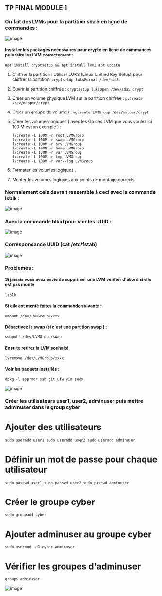 ## TP FINAL MODULE 1

### On fait des LVMs pour la partition sda 5 en ligne de commandes :

![image](https://github.com/user-attachments/assets/ffdb10c4-fb66-4fdb-8596-9254b447062a)


#### Installer les packages nécessaires pour crypté en ligne de commandes puis faire les LVM correctement :

`apt install cryptsetup && apt install lvm2
apt update`

1. Chiffrer la partition :
   Utiliser LUKS (Linux Unified Key Setup) pour chiffrer la partition. 
   `cryptsetup luksFormat /dev/sda5`

2. Ouvrir la partition chiffrée :
   `cryptsetup luksOpen /dev/sda5 crypt`

3. Créer un volume physique LVM sur la partition chiffrée :
   `pvcreate /dev/mapper/crypt`

4. Créer un groupe de volumes :
   `vgcreate LVMGroup /dev/mapper/crypt`

5. Créer les volumes logiques ( avec les Go des LVM que vous voulez ici 100 M est un exemple ) :
   ```
   lvcreate -L 100M -n root LVMGroup
   lvcreate -L 100M -n swap LVMGroup
   lvcreate -L 100M -n srv LVMGroup
   lvcreate -L 100M -n home LVMGroup
   lvcreate -L 100M -n var LVMGroup
   lvcreate -L 100M -n tmp LVMGroup
   lvcreate -L 100M -n var--log LVMGroup
   ```

7. Formater les volumes logiques .

8. Monter les volumes logiques aux points de montage corrects.

### Normalement cela devrait ressemble à ceci avec la commande lsblk :

 ![image](https://github.com/user-attachments/assets/d586204c-56d3-40e2-af0b-b9098903bf25)

### Avec la commande blkid pour voir les UUID :

![image](https://github.com/user-attachments/assets/60aa0cf4-f282-47fe-b7cc-af83e2b45244)

### Correspondance UUID (cat /etc/fstab)

![image](https://github.com/user-attachments/assets/46de52e1-c30b-425b-b523-0e90b1159592)


### Problèmes :

#### Si jamais vous avez envie de supprimer une LVM vérifier d'abord si elle est pas monté

`lsblk`

#### Si elle est monté faites la commande suivante :

`umount /dev/LVMGroup/xxxx`

#### Désactivez le swap (si c'est une partition swap )  :

`swapoff /dev/LVMGroup/swap`

#### Ensuite retirez la LVM souhaité

`lvremove /dev/LVMGroup/xxxx`

#### Voir les paquets installés :

`dpkg -l apprmor ssh git ufw vim sudo`

![image](https://github.com/user-attachments/assets/e7407b4c-0933-4865-ab58-d0e163733bab)

### Créer les utilisateurs user1, user2, adminuser puis mettre adminuser dans le group cyber
# Ajouter des utilisateurs
`sudo useradd user1
sudo useradd user2
sudo useradd adminuser`

# Définir un mot de passe pour chaque utilisateur
`sudo passwd user1
sudo passwd user2
sudo passwd adminuser`

# Créer le groupe cyber
`sudo groupadd cyber`

# Ajouter adminuser au groupe cyber
`sudo usermod -aG cyber adminuser`

# Vérifier les groupes d'adminuser
`groups adminuser`

![image](https://github.com/user-attachments/assets/256bfa75-f571-448c-8289-90141c9889e8)







